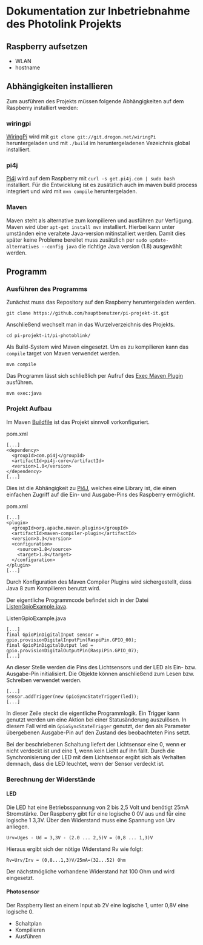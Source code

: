 # Dokumentation zur Inbetriebnahme des Photolink Projekts

## Raspberry aufsetzen

* WLAN
* hostname

## Abhängigkeiten installieren

Zum ausführen des Projekts müssen folgende Abhängigkeiten auf dem Raspberry installiert werden:

### wiringpi

[WiringPi](http://wiringpi.com) wird mit `git clone git://git.drogon.net/wiringPi` heruntergeladen
und mit `./build` im heruntergeladenen Vezeichnis global installiert.

### pi4j

[Pi4j](http://pi4j.com) wird auf dem Raspberry mit `curl -s get.pi4j.com | sudo bash` installiert.
Für die Entwicklung ist es zusätzlich auch im maven build process integriert und wird mit `mvn compile` heruntergeladen.

### Maven

Maven steht als alternative zum kompilieren und ausführen zur Verfügung.
Maven wird über `apt-get install mvn` installiert.
Hierbei kann unter umständen eine veraltete Java-version mitinstalliert werden.
Damit dies später keine Probleme bereitet muss zusätzlich per `sudo update-alternatives --config java`
die richtige Java version (1.8) ausgewählt werden.

## Programm

### Ausführen des Programms

Zunächst muss das Repository auf den Raspberry heruntergeladen werden.

    git clone https://github.com/hauptbenutzer/pi-projekt-it.git

Anschließend wechselt man in das Wurzelverzeichnis des Projekts.

    cd pi-projekt-it/pi-photoblink/

Als Build-System wird Maven eingesetzt. Um es zu kompilieren kann das `compile`
target von Maven verwendet werden.

    mvn compile

Das Programm lässt sich schließlich per Aufruf des
[Exec Maven Plugin](http://mojo.codehaus.org/exec-maven-plugin/) ausführen.

    mvn exec:java

### Projekt Aufbau

Im Maven
[Buildfile](https://github.com/hauptbenutzer/pi-projekt-it/blob/master/pi-photoblink/pom.xml)
ist das Projekt sinnvoll vorkonfiguriert.

pom.xml

    [...]
    <dependency>
      <groupId>com.pi4j</groupId>
      <artifactId>pi4j-core</artifactId>
      <version>1.0</version>
    </dependency>
    [...]

Dies ist die Abhängigkeit zu [Pi4J](http://pi4j.com/), welches eine Library ist,
die einen einfachen Zugriff auf die Ein- und Ausgabe-Pins des Raspberry
ermöglicht.

pom.xml

    [...]
    <plugin>
      <groupId>org.apache.maven.plugins</groupId>
      <artifactId>maven-compiler-plugin</artifactId>
      <version>3.3</version>
      <configuration>
        <source>1.8</source>
        <target>1.8</target>
      </configuration>
    </plugin>
    [...]

Durch Konfiguration des Maven Compiler Plugins wird sichergestellt, dass Java 8
zum Kompilieren benutzt wird.

Der eigentliche Programmcode befindet sich in der Datei
[ListenGpioExample.java](https://github.com/hauptbenutzer/pi-projekt-it/blob/master/pi-photoblink/src/main/java/de/uni_luebeck/itm/sva08/ListenGpioExample.java).

ListenGpioExample.java

    [...]
    final GpioPinDigitalInput sensor = gpio.provisionDigitalInputPin(RaspiPin.GPIO_00);
    final GpioPinDigitalOutput led = gpio.provisionDigitalOutputPin(RaspiPin.GPIO_07);
    [...]

An dieser Stelle werden die Pins des Lichtsensors und der LED als Ein- bzw.
Ausgabe-Pin initialisiert. Die Objekte können anschließend zum Lesen bzw.
Schreiben verwendet werden.

    [...]
    sensor.addTrigger(new GpioSyncStateTrigger(led));
    [...]

In dieser Zeile steckt die eigentliche Programmlogik. Ein Trigger kann genutzt
werden um eine Aktion bei einer Statusänderung auszulösen. In diesem Fall wird
ein `GpioSyncStateTrigger` genutzt, der den als Parameter übergebenen
Ausgabe-Pin auf den Zustand des beobachteten Pins setzt.

Bei der beschriebenen Schaltung liefert der Lichtsensor eine 0, wenn er nicht
verdeckt ist und eine 1, wenn kein Licht auf ihn fällt. Durch die
Synchronisierung der LED mit dem Lichtsensor ergibt sich als Verhalten demnach,
dass die LED leuchtet, wenn der Sensor verdeckt ist.

### Berechnung der Widerstände

#### LED

Die LED hat eine Betriebsspannung von 2 bis 2,5 Volt und benötigt 25mA Stromstärke.
Der Raspberry gibt für eine logische 0 0V aus und für eine logische 1 3,3V.
Über den Widerstand muss eine Spannung von Urv anliegen.

    Urv=Uges - Ud = 3,3V - (2.0 ... 2,5)V = (0,8 ... 1,3)V

Hieraus ergibt sich der nötige Widerstand Rv wie folgt:

    Rv=Urv/Irv = (0,8...1,3)V/25mA=(32...52) Ohm

Der nächstmögliche vorhandene Widerstand hat 100 Ohm und wird eingesetzt.

#### Photosensor

Der Raspberry liest an einem Input ab 2V eine logische 1, unter 0,8V eine logische 0.




* Schaltplan
* Kompilieren
* Ausführen
